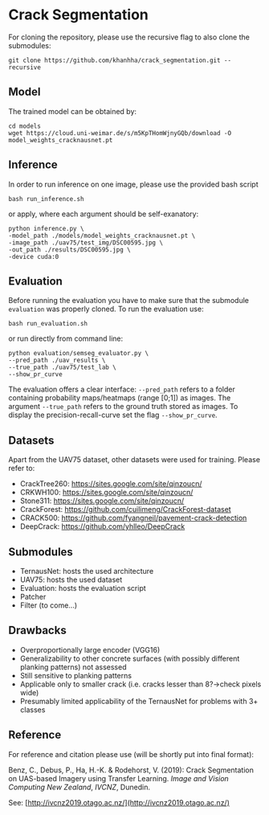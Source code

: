 # Crack Segmentation

For cloning the repository, please use the recursive flag to also clone the submodules:
```
git clone https://github.com/khanhha/crack_segmentation.git --recursive
```

## Model
The trained model can be obtained by:
```
cd models
wget https://cloud.uni-weimar.de/s/m5KpTHomWjnyGQb/download -O model_weights_cracknausnet.pt
```

## Inference
In order to run inference on one image, please use the provided bash script
```
bash run_inference.sh
```
or apply, where each argument should be self-exanatory:
```
python inference.py \
-model_path ./models/model_weights_cracknausnet.pt \
-image_path ./uav75/test_img/DSC00595.jpg \
-out_path ./results/DSC00595.jpg \
-device cuda:0
```

## Evaluation
Before running the evaluation you have to make sure that the submodule ```evaluation``` was properly cloned. To run the evaluation use:
```
bash run_evaluation.sh
```
or run directly from command line:
```
python evaluation/semseg_evaluator.py \
--pred_path ./uav_results \
--true_path ./uav75/test_lab \
--show_pr_curve
```
The evaluation offers a clear interface: ```--pred_path``` refers to a folder containing probability maps/heatmaps (range [0;1]) as images. The argument ```--true_path``` refers to the ground truth stored as images. To display the precision-recall-curve set the flag ```--show_pr_curve```.

## Datasets
Apart from the UAV75 dataset, other datasets were used for training. Please refer to:
- CrackTree260: https://sites.google.com/site/qinzoucn/
- CRKWH100: https://sites.google.com/site/qinzoucn/
- Stone311: https://sites.google.com/site/qinzoucn/
- CrackForest: https://github.com/cuilimeng/CrackForest-dataset
- CRACK500: https://github.com/fyangneil/pavement-crack-detection
- DeepCrack: https://github.com/yhlleo/DeepCrack

## Submodules
- TernausNet: hosts the used architecture
- UAV75: hosts the used dataset
- Evaluation: hosts the evaluation script
- Patcher
- Filter (to come...)


## Drawbacks
- Overproportionally large encoder (VGG16)
- Generalizability to other concrete surfaces (with possibly different planking patterns) not assessed
- Still sensitive to planking patterns
- Applicable only to smaller crack (i.e. cracks lesser than 8?->check pixels wide)
- Presumably limited applicability of the TernausNet for problems with 3+ classes



## Reference
For reference and citation please use (will be shortly put into final format):

Benz, C., Debus, P., Ha, H.-K. & Rodehorst, V. (2019): Crack Segmentation on UAS-based Imagery using Transfer Learning. *Image and Vision Computing New Zealand*, *IVCNZ*, Dunedin.

See: [http://ivcnz2019.otago.ac.nz/](http://ivcnz2019.otago.ac.nz/)
